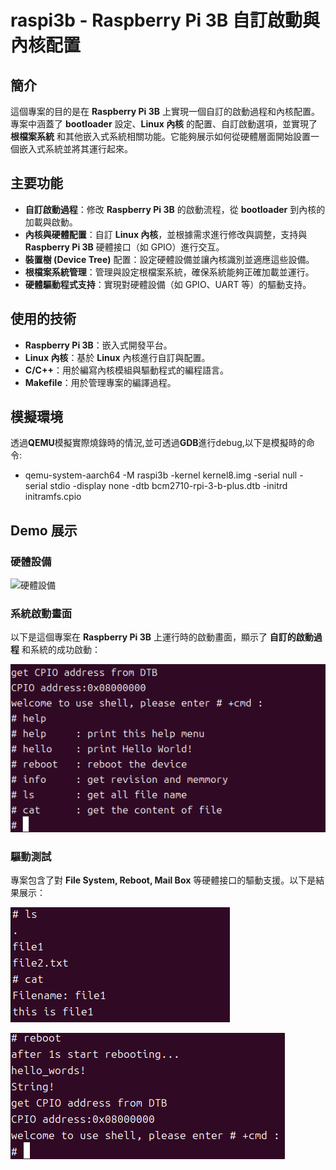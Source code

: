 # raspi3b - Raspberry Pi 3B 自訂啟動與內核配置

## 簡介
這個專案的目的是在 **Raspberry Pi 3B** 上實現一個自訂的啟動過程和內核配置。專案中涵蓋了 **bootloader** 設定、**Linux 內核** 的配置、自訂啟動選項，並實現了 **根檔案系統** 和其他嵌入式系統相關功能。它能夠展示如何從硬體層面開始設置一個嵌入式系統並將其運行起來。

## 主要功能
- **自訂啟動過程**：修改 **Raspberry Pi 3B** 的啟動流程，從 **bootloader** 到內核的加載與啟動。
- **內核與硬體配置**：自訂 **Linux 內核**，並根據需求進行修改與調整，支持與 **Raspberry Pi 3B** 硬體接口（如 GPIO）進行交互。
- **裝置樹 (Device Tree)** 配置：設定硬體設備並讓內核識別並適應這些設備。
- **根檔案系統管理**：管理與設定根檔案系統，確保系統能夠正確加載並運行。
- **硬體驅動程式支持**：實現對硬體設備（如 GPIO、UART 等）的驅動支持。

## 使用的技術
- **Raspberry Pi 3B**：嵌入式開發平台。
- **Linux 內核**：基於 **Linux** 內核進行自訂與配置。
- **C/C++**：用於編寫內核模組與驅動程式的編程語言。
- **Makefile**：用於管理專案的編譯過程。
  
## 模擬環境
  透過**QEMU**模擬實際燒錄時的情況,並可透過**GDB**進行debug,以下是模擬時的命令:
  - qemu-system-aarch64 -M raspi3b -kernel kernel8.img -serial null -serial stdio -display none -dtb bcm2710-rpi-3-b-plus.dtb -initrd initramfs.cpio

## Demo 展示

### 硬體設備

![硬體設備](https://github.com/qazxcvbnnm0147/raspi3b/raw/main/assets/device.png)

### 系統啟動畫面
以下是這個專案在 **Raspberry Pi 3B** 上運行時的啟動畫面，顯示了 **自訂的啟動過程** 和系統的成功啟動：

![系統啟動畫面](https://github.com/qazxcvbnnm0147/raspi3b/raw/main/assets/shell.png)

### 驅動測試
專案包含了對 **File System, Reboot, Mail Box** 等硬體接口的驅動支援。以下是結果展示：

![filesystem 測試](https://github.com/qazxcvbnnm0147/raspi3b/raw/main/assets/filesystem.png)

![reboot 測試](https://github.com/qazxcvbnnm0147/raspi3b/raw/main/assets/reboot.png)



